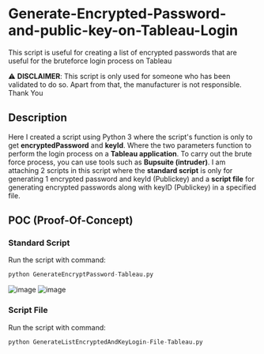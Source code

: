 # Generate-Encrypted-Password-and-public-key-on-Tableau-Login
This script is useful for creating a list of encrypted passwords that are useful for the bruteforce login process on Tableau

:warning: **DISCLAIMER**: This script is only used for someone who has been validated to do so. Apart from that, the manufacturer is not responsible. Thank You

## Description
Here I created a script using Python 3 where the script's function is only to get **encryptedPassword** and **keyId**. Where the two parameters function to perform the login process on a **Tableau application**. To carry out the brute force process, you can use tools such as **Bupsuite (intruder)**. I am attaching 2 scripts in this script where the **standard script** is only for generating 1 encrypted password and keyId (Publickey) and a **script file** for generating encrypted passwords along with keyID (Publickey) in a specified file.

## POC (Proof-Of-Concept)
### Standard Script
Run the script with command:
```py
python GenerateEncryptPassword-Tableau.py
```
![image](https://github.com/isthofa-source/Generate-Encrypted-Password-and-public-key-on-Tableau-Login/assets/75401288/488929bf-fbf9-40ff-8f92-1f6459ab1541)
![image](https://github.com/isthofa-source/Generate-Encrypted-Password-and-public-key-on-Tableau-Login/assets/75401288/dcb9217a-ee18-4267-8a6e-66d0e428052d)

### Script File
Run the script with command:
```py
python GenerateListEncryptedAndKeyLogin-File-Tableau.py
```
